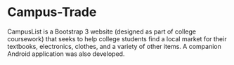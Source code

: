 # Campus-Trade
CampusList is a Bootstrap 3 website (designed as part of college coursework) that seeks to help college students find a local market for their textbooks, electronics, clothes, and a variety of other items. A companion Android application was also developed.

